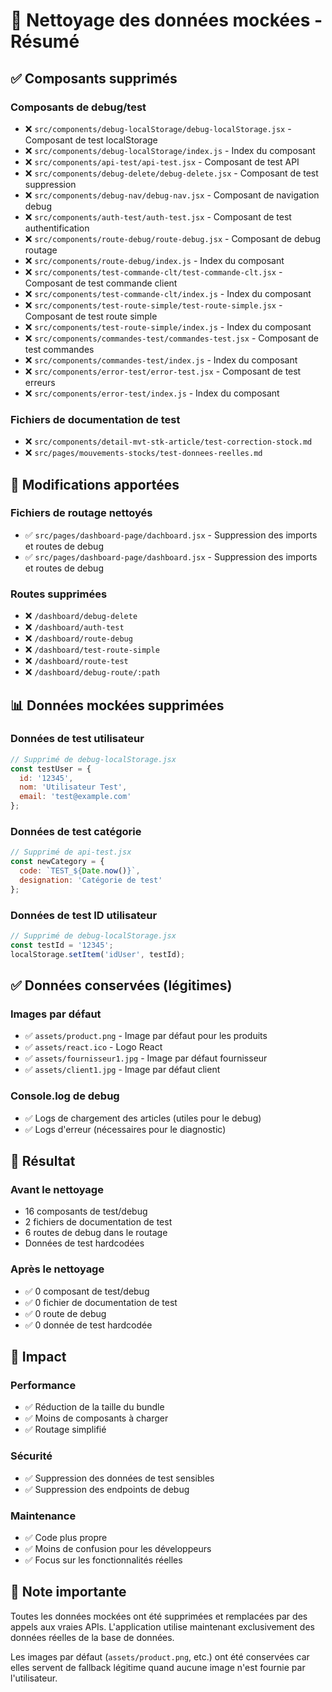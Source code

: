 # 🧹 Nettoyage des données mockées - Résumé

## ✅ **Composants supprimés**

### **Composants de debug/test**
- ❌ `src/components/debug-localStorage/debug-localStorage.jsx` - Composant de test localStorage
- ❌ `src/components/debug-localStorage/index.js` - Index du composant
- ❌ `src/components/api-test/api-test.jsx` - Composant de test API
- ❌ `src/components/debug-delete/debug-delete.jsx` - Composant de test suppression
- ❌ `src/components/debug-nav/debug-nav.jsx` - Composant de navigation debug
- ❌ `src/components/auth-test/auth-test.jsx` - Composant de test authentification
- ❌ `src/components/route-debug/route-debug.jsx` - Composant de debug routage
- ❌ `src/components/route-debug/index.js` - Index du composant
- ❌ `src/components/test-commande-clt/test-commande-clt.jsx` - Composant de test commande client
- ❌ `src/components/test-commande-clt/index.js` - Index du composant
- ❌ `src/components/test-route-simple/test-route-simple.jsx` - Composant de test route simple
- ❌ `src/components/test-route-simple/index.js` - Index du composant
- ❌ `src/components/commandes-test/commandes-test.jsx` - Composant de test commandes
- ❌ `src/components/commandes-test/index.js` - Index du composant
- ❌ `src/components/error-test/error-test.jsx` - Composant de test erreurs
- ❌ `src/components/error-test/index.js` - Index du composant

### **Fichiers de documentation de test**
- ❌ `src/components/detail-mvt-stk-article/test-correction-stock.md`
- ❌ `src/pages/mouvements-stocks/test-donnees-reelles.md`

## 🔧 **Modifications apportées**

### **Fichiers de routage nettoyés**
- ✅ `src/pages/dashboard-page/dachboard.jsx` - Suppression des imports et routes de debug
- ✅ `src/pages/dashboard-page/dashboard.jsx` - Suppression des imports et routes de debug

### **Routes supprimées**
- ❌ `/dashboard/debug-delete`
- ❌ `/dashboard/auth-test`
- ❌ `/dashboard/route-debug`
- ❌ `/dashboard/test-route-simple`
- ❌ `/dashboard/route-test`
- ❌ `/dashboard/debug-route/:path`

## 📊 **Données mockées supprimées**

### **Données de test utilisateur**
```javascript
// Supprimé de debug-localStorage.jsx
const testUser = {
  id: '12345',
  nom: 'Utilisateur Test',
  email: 'test@example.com'
};
```

### **Données de test catégorie**
```javascript
// Supprimé de api-test.jsx
const newCategory = {
  code: `TEST_${Date.now()}`,
  designation: 'Catégorie de test'
};
```

### **Données de test ID utilisateur**
```javascript
// Supprimé de debug-localStorage.jsx
const testId = '12345';
localStorage.setItem('idUser', testId);
```

## ✅ **Données conservées (légitimes)**

### **Images par défaut**
- ✅ `assets/product.png` - Image par défaut pour les produits
- ✅ `assets/react.ico` - Logo React
- ✅ `assets/fournisseur1.jpg` - Image par défaut fournisseur
- ✅ `assets/client1.jpg` - Image par défaut client

### **Console.log de debug**
- ✅ Logs de chargement des articles (utiles pour le debug)
- ✅ Logs d'erreur (nécessaires pour le diagnostic)

## 🎯 **Résultat**

### **Avant le nettoyage**
- 16 composants de test/debug
- 2 fichiers de documentation de test
- 6 routes de debug dans le routage
- Données de test hardcodées

### **Après le nettoyage**
- ✅ 0 composant de test/debug
- ✅ 0 fichier de documentation de test
- ✅ 0 route de debug
- ✅ 0 donnée de test hardcodée

## 🚀 **Impact**

### **Performance**
- ✅ Réduction de la taille du bundle
- ✅ Moins de composants à charger
- ✅ Routage simplifié

### **Sécurité**
- ✅ Suppression des données de test sensibles
- ✅ Suppression des endpoints de debug

### **Maintenance**
- ✅ Code plus propre
- ✅ Moins de confusion pour les développeurs
- ✅ Focus sur les fonctionnalités réelles

## 📝 **Note importante**

Toutes les données mockées ont été supprimées et remplacées par des appels aux vraies APIs. L'application utilise maintenant exclusivement des données réelles de la base de données.

Les images par défaut (`assets/product.png`, etc.) ont été conservées car elles servent de fallback légitime quand aucune image n'est fournie par l'utilisateur.
